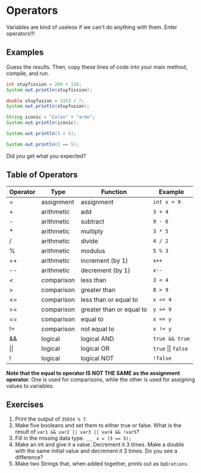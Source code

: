 # Operators

Variables are kind of useless if we can't do anything with them. Enter operators!!!

## Examples
Guess the results. Then, copy these lines of code into your main method, compile, and run.

```java
int stuyfission = 200 + 110;
System.out.println(stuyfission);
```

```java
double stuyfusion = 3353 / 7;
System.out.println(stuyfusion);
```

```java
String iconic = "Colon" + "ardo";
System.out.println(iconic);
```

```java
System.out.println(3 < 5);
```

```java
System.out.println(3 == 5);
```

Did you get what you expected?

## Table of Operators

| Operator     | Type       | Function                 | Example               |
|--------------|------------|--------------------------|-----------------------|
| =            | assignment | assignment               | `int x = 9`           |
| +            | arithmetic | add                      | `3 + 4`               |
| -            | arithmetic | subtract                 | `9 - 6`               |
| *            | arithmetic | multiply                 | `3 * 5`               |
| /            | arithmetic | divide                   | `4 / 2`               |
| %            | arithmetic | modulus                  | `5 % 3`               |
| ++           | arithmetic | increment (by 1)         | `x++`                 |
| --           | arithmetic | decrement (by 1)         | `x--`                 |
| <            | comparison | less than                | `3 < 4`               |
| >            | comparison | greater than             | `8 > 9`               |
| <=           | comparison | less than or equal to    | `x <= 4`              |
| >=           | comparison | greater than or equal to | `y >= 9`              |
| ==           | comparison | equal to                 | `x == y`              |
| !=           | comparison | not equal to             | `x != y`              |
| &&           | logical    | logical AND              | `true && true`        |
| &#124;&#124; | logical    | logical OR               | `true` &#124;&#124; `false` |
| !            | logical    | logical NOT              | `!false`              |

__Note that the equal to operator IS NOT THE SAME as the assignment operator.__ One is used for comparisons, while the other is used for assigning values to variables.

## Exercises

1. Print the output of `35034 % 7`.
2. Make five booleans and set them to either true or false. What is the result of `var1 && var2 || var3 || var4 && !var5`?
3. Fill in the missing data type. `___ x = (3 == 5);`
4. Make an int and give it a value. Decrement it 3 times. Make a double with the same initial value and decrement it 3 times. Do you see a difference?
5. Make two Strings that, when added together, prints out as `OpErations`.
